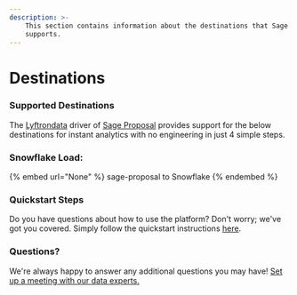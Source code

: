 ```yaml
---
description: >-
    This section contains information about the destinations that Sage Proposal
    supports.
---
```


# Destinations

### Supported Destinations

The [Lyftrondata](https://www.lyftrondata.com/) driver of [Sage Proposal](None) provides support for the below destinations for instant analytics with no engineering in just 4 simple steps.

### Snowflake Load:

{% embed url="None" %}
sage-proposal to Snowflake
{% endembed %}

### Quickstart Steps

Do you have questions about how to use the platform? Don't worry; we've got you covered. Simply follow the quickstart instructions [here](README.md).

### Questions? <a href="#questions" id="questions"></a>

We're always happy to answer any additional questions you may have! [Set up a meeting with our data experts.](https://www.lyftrondata.com/book-a-meeting/)
